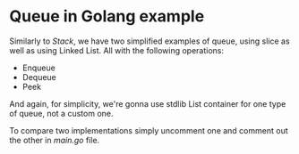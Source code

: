 # Queue in Golang example

Similarly to *Stack*, we have two simplified examples of queue, using slice as well as using Linked List. All with the following operations:

- Enqueue
- Dequeue
- Peek

And again, for simplicity, we're gonna use stdlib List container for one type of queue, not a custom one.

To compare two implementations simply uncomment one and comment out the other in *main.go* file.